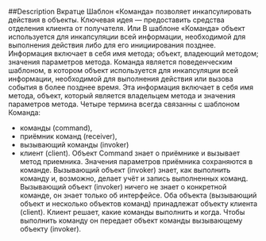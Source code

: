 ##Description
Вкратце
Шаблон «Команда» позволяет инкапсулировать действия в объекты. Ключевая идея — предоставить средства
отделения клиента от получателя.
Или
В шаблоне «Команда» объект используется для инкапсуляции всей информации, необходимой для выполнения
действия либо для его инициирования позднее. Информация включает в себя имя метода; объект, владеющий
методом; значения параметров метода.
Команда является поведенческим шаблоном, в котором объект используется для инкапсуляции всей информации,
необходимой для выполнения действия или вызова события в более позднее время. Эта информация включает в себя
имя метода, объект, который является владельцем метода и значения параметров метода.
Четыре термина всегда связанны с шаблоном Команда:
- команды (command),
- приёмник команд (receiver),
- вызывающий команды (invoker)
- клиент (client).
Объект Command знает о приёмнике и вызывает метод приемника. Значения параметров приёмника
сохраняются в команде. Вызывающий объект (invoker) знает, как выполнить команду и, возможно, делает учёт и
запись выполненных команд. Вызывающий объект (invoker) ничего не знает о конкретной команде, он знает только
об интерфейсе. Оба объекта (вызывающий объект и несколько объектов команд) принадлежат объекту клиента (client).
Клиент решает, какие команды выполнить и когда. Чтобы выполнить команду он передает объект команды вызывающему
объекту (invoker).
